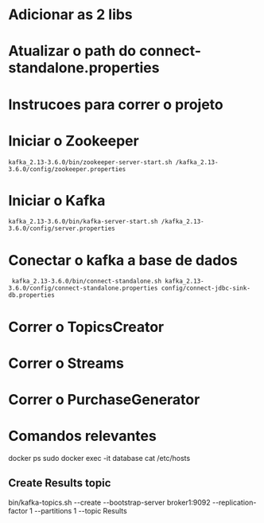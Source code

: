 # Adicionar as 2 libs
# Atualizar o path do connect-standalone.properties

# Instrucoes para correr o projeto

# Iniciar o Zookeeper
```kafka_2.13-3.6.0/bin/zookeeper-server-start.sh /kafka_2.13-3.6.0/config/zookeeper.properties```

# Iniciar o Kafka
```kafka_2.13-3.6.0/bin/kafka-server-start.sh /kafka_2.13-3.6.0/config/server.properties```

# Conectar o kafka a base de dados
``` kafka_2.13-3.6.0/bin/connect-standalone.sh kafka_2.13-3.6.0/config/connect-standalone.properties config/connect-jdbc-sink-db.properties```

# Correr o TopicsCreator

# Correr o Streams

# Correr o PurchaseGenerator


# Comandos relevantes
docker ps
sudo docker exec -it database cat /etc/hosts




## Create Results topic
bin/kafka-topics.sh --create --bootstrap-server broker1:9092 --replication-factor 1 --partitions 1 --topic Results

